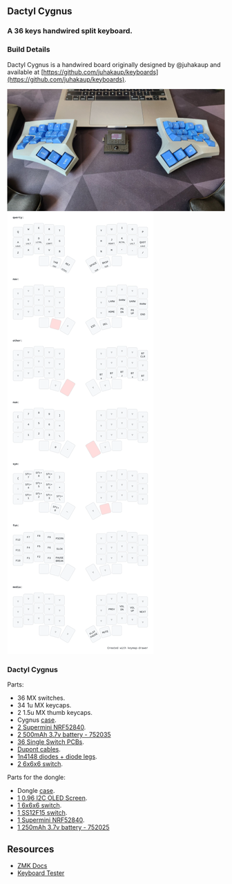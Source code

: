 ## Dactyl Cygnus
### A 36 keys handwired split keyboard.

### Build Details

Dactyl Cygnus is a handwired board originally designed by @juhakaup and available at [https://github.com/juhakaup/keyboards](https://github.com/juhakaup/keyboards).

![img](./img/cygnus.jpeg)
![img](./docs/keymap-drawer.svg)

### Dactyl Cygnus

Parts:
- 36 MX switches.
- 34 1u MX keycaps.
- 2 1.5u MX thumb keycaps.
- Cygnus [case](https://github.com/juhakaup/keyboards/tree/main/Cygnus%20v1.0/stl).
- [2 Supermini NRF52840](https://www.aliexpress.com/item/1005006035267231.html).
- [2 500mAh 3.7v battery - 752035](https://www.aliexpress.com/item/1005005984848543.html)
- [36 Single Switch PCBs](https://keycapsss.com/keyboard-parts/pcbs/173/mxledbit-single-switch-pcb-mx-choc-hot-swap-socket).
- [Dupont cables](https://aliexpress.com/item/1005004155181609.html).
- [1n4148 diodes + diode legs](https://pt.aliexpress.com/item/1005003540554760.html).
- [2 6x6x6 switch](https://www.aliexpress.com/item/4001166999847.html).

Parts for the dongle:
- Dongle [case](https://github.com/rafaelromao/keyboards/tree/main/stls/Dongle).
- [1 0.96 I2C OLED Screen](https://www.aliexpress.com/item/1005006262908701.html).
- [1 6x6x6 switch](https://www.aliexpress.com/item/4001166999847.html).
- [1 SS12F15 switch](https://www.aliexpress.com/item/4000699324084.html).
- [1 Supermini NRF52840](https://www.aliexpress.com/item/1005006035267231.html).
- [1 250mAh 3.7v battery - 752025](https://www.aliexpress.com/item/1005005984848543.html)

## Resources

- [ZMK Docs](https://zmk.dev/docs)
- [Keyboard Tester](https://config.qmk.fm/#/test)
